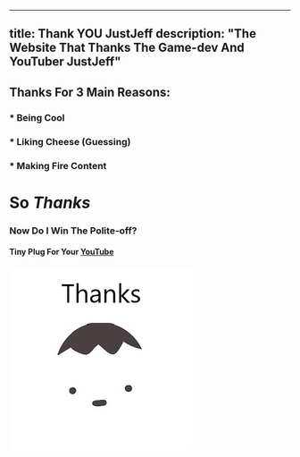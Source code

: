 ----
title: Thank YOU JustJeff
description: "The Website That Thanks The Game-dev And YouTuber JustJeff"
----

<head><link rel="shortcut icon" type="image/png" href="favicon.png"></head>

## Thanks For 3 Main Reasons:
### * Being Cool
### * Liking Cheese (Guessing)
### * Making Fire Content  

# So  ***Thanks***
   
### Now Do I Win The Polite-off?
#### Tiny Plug For Your [YouTube](https://www.youtube.com/channel/UCF1vJfwXJ0-f61bh0yX6Ifg)
![thanksjeff](thanksjeff.jpg)
